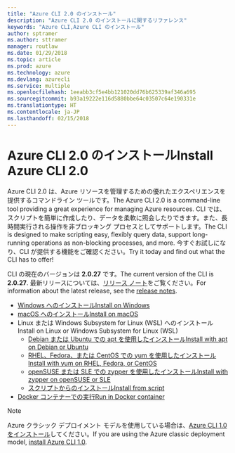 ```yaml
---
title: "Azure CLI 2.0 のインストール"
description: "Azure CLI 2.0 のインストールに関するリファレンス"
keywords: "Azure CLI,Azure CLI のインストール"
author: sptramer
ms.author: sttramer
manager: routlaw
ms.date: 01/29/2018
ms.topic: article
ms.prod: azure
ms.technology: azure
ms.devlang: azurecli
ms.service: multiple
ms.openlocfilehash: 1eeabb3cf5e4bb121020dd76b625339af346a695
ms.sourcegitcommit: b93a19222e116d5880bbe64c03507c64e190331e
ms.translationtype: HT
ms.contentlocale: ja-JP
ms.lasthandoff: 02/15/2018
---
```

# <a name="install-azure-cli-20"></a><span data-ttu-id="4ed86-104">Azure CLI 2.0 のインストール</span><span class="sxs-lookup"><span data-stu-id="4ed86-104">Install Azure CLI 2.0</span></span>

<span data-ttu-id="4ed86-105">Azure CLI 2.0 は、Azure リソースを管理するための優れたエクスペリエンスを提供するコマンドライン ツールです。</span><span class="sxs-lookup"><span data-stu-id="4ed86-105">The Azure CLI 2.0 is a command-line tool providing a great experience for managing Azure resources.</span></span> <span data-ttu-id="4ed86-106">CLI では、スクリプトを簡単に作成したり、データを柔軟に照会したりできます。また、長時間実行される操作を非ブロッキング プロセスとしてサポートします。</span><span class="sxs-lookup"><span data-stu-id="4ed86-106">The CLI is designed to make scripting easy, flexibly query data, support long-running operations as non-blocking processes, and more.</span></span> <span data-ttu-id="4ed86-107">今すぐお試しになり、CLI が提供する機能をご確認ください。</span><span class="sxs-lookup"><span data-stu-id="4ed86-107">Try it today and find out what the CLI has to offer!</span></span>

<span data-ttu-id="4ed86-108">CLI の現在のバージョンは __2.0.27__ です。</span><span class="sxs-lookup"><span data-stu-id="4ed86-108">The current version of the CLI is __2.0.27__.</span></span> <span data-ttu-id="4ed86-109">最新リリースについては、[リリース ノート](release-notes-azure-cli.md)をご覧ください。</span><span class="sxs-lookup"><span data-stu-id="4ed86-109">For information about the latest release, see the [release notes](release-notes-azure-cli.md).</span></span>

* [<span data-ttu-id="4ed86-110">Windows へのインストール</span><span class="sxs-lookup"><span data-stu-id="4ed86-110">Install on Windows</span></span>](install-azure-cli-windows.md)
* [<span data-ttu-id="4ed86-111">macOS へのインストール</span><span class="sxs-lookup"><span data-stu-id="4ed86-111">Install on macOS</span></span>](install-azure-cli-macos.md)
* <span data-ttu-id="4ed86-112">Linux または Windows Subsystem for Linux (WSL) へのインストール</span><span class="sxs-lookup"><span data-stu-id="4ed86-112">Install on Linux or Windows Subsystem for Linux (WSL)</span></span>
  * [<span data-ttu-id="4ed86-113">Debian または Ubuntu での apt を使用したインストール</span><span class="sxs-lookup"><span data-stu-id="4ed86-113">Install with apt on Debian or Ubuntu</span></span>](install-azure-cli-apt.md)
  * [<span data-ttu-id="4ed86-114">RHEL、Fedora、または CentOS での yum を使用したインストール</span><span class="sxs-lookup"><span data-stu-id="4ed86-114">Install with yum on RHEL, Fedora, or CentOS </span></span>](install-azure-cli-yum.md)
  * [<span data-ttu-id="4ed86-115">openSUSE または SLE での zypper を使用したインストール</span><span class="sxs-lookup"><span data-stu-id="4ed86-115">Install with zypper on openSUSE or SLE </span></span>](install-azure-cli-zypper.md)
  * [<span data-ttu-id="4ed86-116">スクリプトからのインストール</span><span class="sxs-lookup"><span data-stu-id="4ed86-116">Install from script</span></span>](install-azure-cli-linux.md)
* [<span data-ttu-id="4ed86-117">Docker コンテナーでの実行</span><span class="sxs-lookup"><span data-stu-id="4ed86-117">Run in Docker container</span></span>](run-azure-cli-docker.md)

> [!NOTE]
> <span data-ttu-id="4ed86-118">Azure クラシック デプロイメント モデルを使用している場合は、[Azure CLI 1.0 をインストール](/azure/cli-install-nodejs)してください。</span><span class="sxs-lookup"><span data-stu-id="4ed86-118">If you are using the Azure classic deployment model, [install Azure CLI 1.0](/azure/cli-install-nodejs).</span></span>

